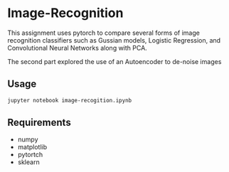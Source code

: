 
# Image-Recognition
This assignment uses pytorch to compare several forms of image recognition classifiers such as Gussian models, Logistic Regression, and Convolutional Neural Networks along with PCA.


The second part explored the use of an Autoencoder to de-noise images

## Usage

```bash
jupyter notebook image-recogition.ipynb
```

## Requirements
- numpy
- matplotlib
- pytortch
- sklearn
